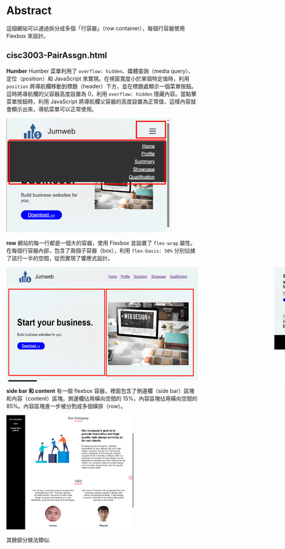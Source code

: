 # Abstract
這個網站可以通過拆分成多個「行容器」（row container），每個行容器使用 Flexbox 來設計。

## cisc3003-PairAssgn.html

**Humber** Humber 菜單利用了 `overflow: hidden`、媒體查詢（media query）、定位（position）和 JavaScript 來實現。在視窗寬度小於某個特定值時，利用 `position` 將導航欄移動到標題（header）下方，並在標題處顯示一個菜單按鈕。這時將導航欄的父容器高度設置為 0，利用 `overflow: hidden` 隱藏內容。當點擊菜單按鈕時，利用 JavaScript 將導航欄父容器的高度設置為正常值，這樣內容就會顯示出來，導航菜單可以正常使用。

<img src="show%20case/humber.png" alt="圖片描述" height =300 >


**row** 網站的每一行都是一個大的容器，使用 Flexbox 並設置了 `flex-wrap` 屬性。在每個行容器內部，包含了兩個子容器（box），利用 `flex-basis: 50%` 分別佔據了該行一半的空間，從而實現了響應式設計。
<p></p>


<div style="display: flex; gap: 100px;">
    <img src="show%20case/row.png" alt="圖片描述" height =300 style="margin-right: 100px;" >
    <img src="show%20case/warp.png" alt="圖片描述" height =300 >
</div>

<p></p>

**side bar 和 content** 有一個 flexbox 容器，裡面包含了側邊欄（side bar）區塊和內容（content）區塊。側邊欄佔用橫向空間的 15%，內容區塊佔用橫向空間的 85%。內容區塊進一步被分割成多個橫排（row）。

<div>
<img src="show%20case/content.png" alt="圖片描述" height =300 >
</div>

其餘部分做法類似.